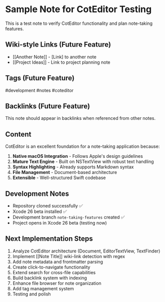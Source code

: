 # Sample Note for CotEditor Testing

This is a test note to verify CotEditor functionality and plan note-taking features.

## Wiki-style Links (Future Feature)
- [[Another Note]] - [Link] to another note
- [[Project Ideas]] - Link to project planning note

## Tags (Future Feature)
#development #notes #coteditor

## Backlinks (Future Feature)
This note should appear in backlinks when referenced from other notes.

## Content
CotEditor is an excellent foundation for a note-taking application because:

1. **Native macOS Integration** - Follows Apple's design guidelines
2. **Mature Text Engine** - Built on NSTextView with robust text handling
3. **Syntax Highlighting** - Already supports Markdown syntax
4. **File Management** - Document-based architecture
5. **Extensible** - Well-structured Swift codebase

## Development Notes
- Repository cloned successfully ✅
- Xcode 26 beta installed ✅
- Development branch `note-taking-features` created ✅
- Project opens in Xcode 26 beta (testing now)

## Next Implementation Steps
1. Analyze CotEditor architecture (Document, EditorTextView, TextFinder)
2. Implement [[Note Title]] wiki-link detection with regex
3. Add note metadata and frontmatter parsing
4. Create click-to-navigate functionality
5. Extend search for cross-file capabilities
6. Build backlink system with indexing
7. Enhance file browser for note organization
8. Add tag management system
9. Testing and polish